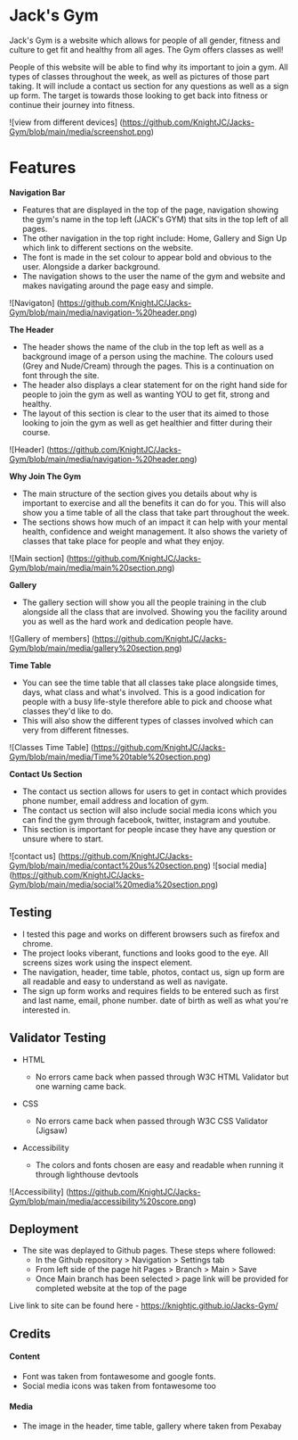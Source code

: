 # Jack's Gym

Jack's Gym is a website which allows for people of all gender, fitness and culture to get fit and healthy from all ages. The Gym offers classes as well! 

People of this website will be able to find why its important to join a gym. All types of classes throughout the week, as well as pictures of those part taking. It will include a contact us section for any questions as well as a sign up form. The target is towards those looking to get back into fitness or continue their journey into fitness. 

![view from different devices] (https://github.com/KnightJC/Jacks-Gym/blob/main/media/screenshot.png)


# Features



__Navigation Bar__

- Features that are displayed in the top of the page, navigation showing the gym's name in the top left (JACK's GYM) that sits in the top left of all pages.
- The other navigation in the top right include: Home, Gallery and Sign Up which link to different sections on the website.
- The font is made in the set colour to appear bold and obvious to the user. Alongside a darker background. 
- The navigation shows to the user the name of the gym and website and makes navigating around the page easy and simple.

![Navigaton] (https://github.com/KnightJC/Jacks-Gym/blob/main/media/navigation-%20header.png)





__The Header__

- The header shows the name of the club in the top left as well as a background image of a person using the machine. The colours used (Grey and Nude/Cream) through the pages. This is a continuation on font through the site.
- The header also displays a clear statement for on the right hand side for people to join the gym as well as wanting YOU to get fit, strong and healthy.
- The layout of this section is clear to the user that its aimed to those looking to join the gym as well as get healthier and fitter during their course. 

![Header] (https://github.com/KnightJC/Jacks-Gym/blob/main/media/navigation-%20header.png)





__Why Join The Gym__

- The main structure of the section gives you details about why is important to exercise and all the benefits it can do for you. This will also show you a time table of all the class that take part throughout the week.
- The sections shows how much of an impact it can help with your mental health, confidence and weight management. It also shows the variety of classes that take place for people and what they enjoy. 

![Main section] (https://github.com/KnightJC/Jacks-Gym/blob/main/media/main%20section.png)





__Gallery__

- The gallery section will show you all the people training in the club alongside all the class that are involved. Showing you the facility around you as well as the hard work and dedication people have.

![Gallery of members] (https://github.com/KnightJC/Jacks-Gym/blob/main/media/gallery%20section.png)






__Time Table__

- You can see the time table that all classes take place alongside times, days, what class and what's involved. This is a good indication for people with a busy life-style therefore able to pick and choose what classes they'd like to do. 
- This will also show the different types of classes involved which can very from different fitnesses. 

![Classes Time Table] (https://github.com/KnightJC/Jacks-Gym/blob/main/media/Time%20table%20section.png)





__Contact Us Section__

- The contact us section allows for users to get in contact which provides phone number, email address and location of gym.
- The contact us section will also include social media icons which you can find the gym through facebook, twitter, instagram and youtube.
- This section is important for people incase they have any question or unsure where to start.

![contact us] (https://github.com/KnightJC/Jacks-Gym/blob/main/media/contact%20us%20section.png)
![social media] (https://github.com/KnightJC/Jacks-Gym/blob/main/media/social%20media%20section.png)





## Testing


- I tested this page and works on different browsers such as firefox and chrome.
- The project looks viberant, functions and looks good to the eye. All screens sizes work using the inspect element. 
- The navigation, header, time table, photos, contact us, sign up form are all readable and easy to understand as well as navigate.
- The sign up form works and requires fields to be entered such as first and last name, email, phone number. date of birth as well as what you're interested in.


## Validator Testing

- HTML 
  - No errors came back when passed through W3C HTML Validator but one warning came back.

- CSS
  - No errors came back when passed through W3C CSS Validator (Jigsaw)
 
- Accessibility
  - The colors and fonts chosen are easy and readable when running it through lighthouse devtools
  
 ![Accessibility] (https://github.com/KnightJC/Jacks-Gym/blob/main/media/accessibility%20score.png)


## Deployment

- The site was deplayed to Github pages. These steps where followed:
  - In the Github repository > Navigation > Settings tab
  - From left side of the page hit Pages > Branch > Main > Save
  - Once Main branch has been selected > page link will be provided for completed website at the top of the page
  
 Live link to site can be found here - https://knightjc.github.io/Jacks-Gym/

## Credits

#### Content

- Font was taken from fontawesome and google fonts.
- Social media icons was taken from fontawesome too

#### Media

- The image in the header, time table, gallery where taken from Pexabay



